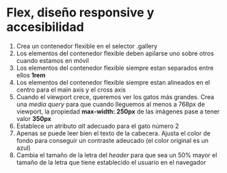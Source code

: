# Flex, diseño responsive y accesibilidad

1. Crea un contenedor flexible en el selector .gallery
2. Los elementos del contenedor flexible deben apilarse uno sobre otros cuando estamos en móvil
3. Los elementos del contenedor flexible siempre estan separados entre ellos **1rem**
4. Los elementos del contenedor flexible siempre estan alineados en el centro para el main axis y el cross axis
5. Cuando el viewport crece, queremos ver los gatos más grandes. Crea una _media query_ para que cuando lleguemos al menos a 768px de viewport, la propiedad **max-width: 250px** de las imágenes pase a tener valor **350px**
6. Establece un atributo _alt_ adecuado para el gato número 2
7. Apenas se puede leer bien el texto de la cabecera. Ajusta el color de fondo para conseguir un contraste adeucado (el color original es un azul)
8. Cambia el tamaño de la letra del _header_ para que sea un 50% mayor el tamaño de la letra que tiene establecido el usuario en el navegador
